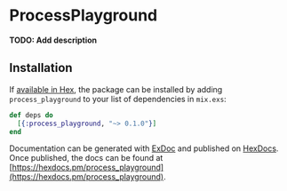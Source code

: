 # ProcessPlayground

**TODO: Add description**

## Installation

If [available in Hex](https://hex.pm/docs/publish), the package can be installed
by adding `process_playground` to your list of dependencies in `mix.exs`:

```elixir
def deps do
  [{:process_playground, "~> 0.1.0"}]
end
```

Documentation can be generated with [ExDoc](https://github.com/elixir-lang/ex_doc)
and published on [HexDocs](https://hexdocs.pm). Once published, the docs can
be found at [https://hexdocs.pm/process_playground](https://hexdocs.pm/process_playground).

